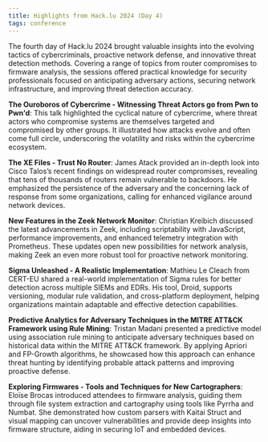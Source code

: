 ```yaml
---
title: Highlights from Hack.lu 2024 (Day 4)
tags: conference
---
```


The fourth day of Hack.lu 2024 brought valuable insights into the evolving
tactics of cybercriminals, proactive network defense, and innovative threat
detection methods. Covering a range of topics from router compromises to
firmware analysis, the sessions offered practical knowledge for security
professionals focused on anticipating adversary actions, securing network
infrastructure, and improving threat detection accuracy.

**The Ouroboros of Cybercrime - Witnessing Threat Actors go from Pwn to Pwn'd**:
This talk highlighted the cyclical nature of cybercrime, where threat actors who
compromise systems are themselves targeted and compromised by other groups. It
illustrated how attacks evolve and often come full circle, underscoring the
volatility and risks within the cybercrime ecosystem.

**The XE Files - Trust No Router**: James Atack provided an in-depth look into
Cisco Talos’s recent findings on widespread router compromises, revealing that
tens of thousands of routers remain vulnerable to backdoors. He emphasized the
persistence of the adversary and the concerning lack of response from some
organizations, calling for enhanced vigilance around network devices.

**New Features in the Zeek Network Monitor**: Christian Kreibich discussed the
latest advancements in Zeek, including scriptability with JavaScript,
performance improvements, and enhanced telemetry integration with Prometheus.
These updates open new possibilities for network analysis, making Zeek an even
more robust tool for proactive network monitoring.

**Sigma Unleashed - A Realistic Implementation**: Mathieu Le Cleach from CERT-EU
shared a real-world implementation of Sigma rules for better detection across
multiple SIEMs and EDRs. His tool, Droid, supports versioning, modular rule
validation, and cross-platform deployment, helping organizations maintain
adaptable and effective detection capabilities.

**Predictive Analytics for Adversary Techniques in the MITRE ATT&CK Framework
using Rule Mining**: Tristan Madani presented a predictive model using
association rule mining to anticipate adversary techniques based on historical
data within the MITRE ATT&CK framework. By applying Apriori and FP-Growth
algorithms, he showcased how this approach can enhance threat hunting by
identifying probable attack patterns and improving proactive defense.

**Exploring Firmwares - Tools and Techniques for New Cartographers**: Eloïse
Brocas introduced attendees to firmware analysis, guiding them through file
system extraction and cartography using tools like Pyrrha and Numbat. She
demonstrated how custom parsers with Kaitai Struct and visual mapping can
uncover vulnerabilities and provide deep insights into firmware structure,
aiding in securing IoT and embedded devices.
